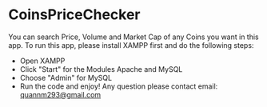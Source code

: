 # CoinsPriceChecker
You can search Price, Volume and Market Cap of any Coins you want in this app.
To run this app, please install XAMPP first and do the following steps:
+ Open XAMPP
+ Click "Start" for the Modules Apache and MySQL
+ Choose "Admin" for MySQL
+ Run the code and enjoy! 
Any question please contact email: quannm293@gmail.com
